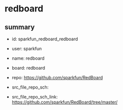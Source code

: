 # redboard
 
## summary 
* id: sparkfun_redboard_redboard
* user: sparkfun
* name: redboard
* board: redboard
* repo: https://github.com/sparkfun/RedBoard



* src_file_repo_sch: 
* src_file_repo_sch_link: https://github.com/sparkfun/RedBoard/tree/master/




